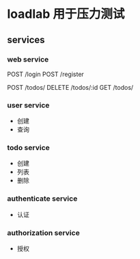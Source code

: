 # loadlab 用于压力测试

## services

### web service

POST /login
POST /register

POST /todos/
DELETE /todos/:id
GET /todos/

### user service

- 创建
- 查询

### todo service

- 创建
- 列表
- 删除

### authenticate service

- 认证

### authorization service

- 授权
